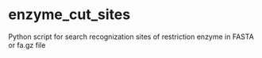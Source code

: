# enzyme_cut_sites
Python script for search recognization sites of restriction enzyme in FASTA or fa.gz file
